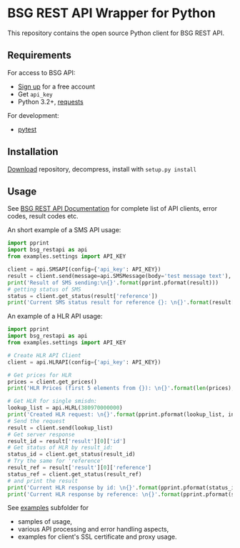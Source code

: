 BSG REST API Wrapper for Python
================================

This repository contains the open source Python client for BSG REST API.


Requirements
------------

For access to BSG API:
- [Sign up](https://bsg.world) for a free account
- Get `api_key`
- Python 3.2+, [requests](https://pypi.python.org/pypi/requests)

For development:
- [pytest](https://pypi.python.org/pypi/pytest)


Installation
------------
[Download](archive/master.zip) repository, decompress, install with
`setup.py install`

Usage
-----
See [BSG REST API Documentation](https://bsg.world/developers/rest-api/) for complete list of API clients, error codes, result codes etc.

An short example of a SMS API usage:
```python
import pprint
import bsg_restapi as api
from examples.settings import API_KEY

client = api.SMSAPI(config={'api_key': API_KEY})
result = client.send(message=api.SMSMessage(body='test message text'), recipients=api.Recipient(380967770002))
print('Result of SMS sending:\n{}'.format(pprint.pformat(result)))
# getting status of SMS
status = client.get_status(result['reference'])
print('Current SMS status result for reference {}: \n{}'.format(result['reference'], pprint.pformat(status, indent=4)))
```

An example of a HLR API usage:
```python
import pprint
import bsg_restapi as api
from examples.settings import API_KEY

# Create HLR API Client
client = api.HLRAPI(config={'api_key': API_KEY})

# Get prices for HLR
prices = client.get_prices()
print('HLR Prices (first 5 elements from {}): \n{}'.format(len(prices), pprint.pformat(prices[0:5], indent=4)))

# Get HLR for single smisdn:
lookup_list = api.HLRL(380970000000)
print('Created HLR request: \n{}'.format(pprint.pformat(lookup_list, indent=4)))
# Send the request
result = client.send(lookup_list)
# Get server response
result_id = result['result'][0]['id']
# Get status of HLR by result_id:
status_id = client.get_status(result_id)
# Try the same for 'reference'
result_ref = result['result'][0]['reference']
status_ref = client.get_status(result_ref)
# and print the result
print('Current HLR response by id: \n{}'.format(pprint.pformat(status_id, indent=4)))
print('Current HLR response by reference: \n{}'.format(pprint.pformat(status_ref, indent=4)))
```

See [examples](examples) subfolder for
- samples of usage,
- various API processing and error handling aspects,
- examples for client's SSL certificate and proxy usage.
